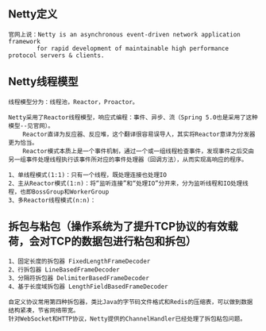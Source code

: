 
## Netty定义
    官网上说：Netty is an asynchronous event-driven network application framework 
            for rapid development of maintainable high performance protocol servers & clients.

## Netty线程模型
    线程模型分为：线程池，Reactor，Proactor。
    
    Netty采用了Reactor线程模型，响应式编程：事件、异步、流（Spring 5.0也是采用了这种模型--见官网）。
        Reactor直译为反应器、反应堆，这个翻译很容易误导人，其实将Reactor意译为分发器更为恰当。
        Reactor模式本质上是一个事件机制，通过一个或一组线程检查事件，发现事件之后交由另一组事件处理线程执行该事件所对应的事件处理器（回调方法），从而实现高响应的程序。
   
    1、单线程模式(1:1)：只有一个线程，既处理连接也处理IO
    2、主从Reactor模式(1:n)：将“监听连接”和“处理IO”分开来，分为监听线程和IO处理线程，也即BossGroup和WorkerGroup
    3、多Reactor线程模式(n:n)：
    
## 拆包与粘包（操作系统为了提升TCP协议的有效载荷，会对TCP的数据包进行粘包和拆包）
    1、固定长度的拆包器 FixedLengthFrameDecoder
    2、行拆包器 LineBasedFrameDecoder
    3、分隔符拆包器 DelimiterBasedFrameDecoder
    4、基于长度域拆包器 LengthFieldBasedFrameDecoder
        
    自定义协议常用第四种拆包器，类比Java的字节码文件格式和Redis的压缩表，可以做到数据结构紧凑，节省网络带宽。
    针对WebSocket和HTTP协议，Netty提供的ChannelHandler已经处理了拆包粘包问题。